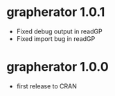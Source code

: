 # grapherator 1.0.1

* Fixed debug output in readGP
* Fixed import bug in readGP

# grapherator 1.0.0

* first release to CRAN
